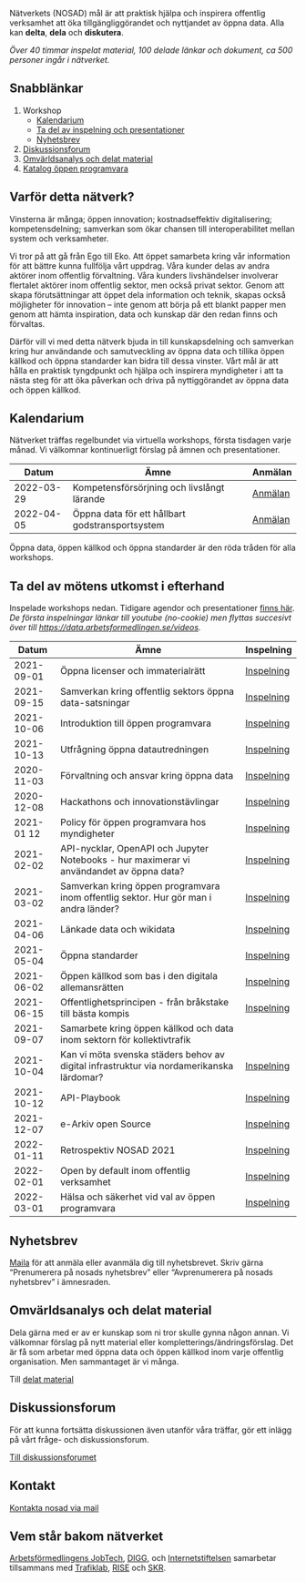 [_metadata_:url]:- "https://gitlab.com/open-data-knowledge-sharing/wiki/-/wikis/home"

Nätverkets (NOSAD) mål är att praktisk hjälpa och inspirera offentlig verksamhet att öka tillgängliggörandet och nyttjandet av öppna data. Alla kan **delta**, **dela** och **diskutera**.

*Över 40 timmar inspelat material, 100 delade länkar och dokument, ca 500 personer ingår i nätverket.*

## Snabblänkar

1. Workshop
    * [Kalendarium](#kalendarium)
    * [Ta del av inspelning och presentationer](#ta-del-av-mötens-utkomst-i-efterhand)
    * [Nyhetsbrev](#nyhetsbrev)
4. [Diskussionsforum](#diskussionsforum)
5. [Omvärldsanalys och delat material](#omvärldsanalys-och-delat-material)
6. [Katalog öppen programvara](https://offentligkod.se/)

## Varför detta nätverk?

Vinsterna är många; öppen innovation; kostnadseffektiv digitalisering; kompetensdelning; samverkan som ökar chansen till interoperabilitet mellan system och verksamheter.

Vi tror på att gå från Ego till Eko. Att öppet samarbeta kring vår information för att bättre kunna fullfölja vårt uppdrag. Våra kunder delas av andra aktörer inom offentlig förvaltning. Våra kunders livshändelser involverar flertalet aktörer inom offentlig sektor, men också privat sektor. Genom att skapa förutsättningar att öppet dela information och teknik, skapas också möjligheter för innovation – inte genom att börja på ett blankt papper men genom att hämta inspiration, data och kunskap där den redan finns och förvaltas.

Därför vill vi med detta nätverk bjuda in till kunskapsdelning och samverkan kring hur användande och samutveckling av öppna data och tillika öppen källkod och öppna standarder kan bidra till dessa vinster. Vårt mål är att hålla en praktisk tyngdpunkt och hjälpa och inspirera myndigheter i att ta nästa steg för att öka påverkan och driva på nyttiggörandet av öppna data och öppen källkod.

## Kalendarium

Nätverket träffas regelbundet via virtuella workshops, första tisdagen varje månad. Vi välkomnar kontinuerligt förslag på ämnen och presentationer.

| Datum | Ämne | Anmälan |
|---|---|---|
| 2022-03-29 | Kompetensförsörjning och livslångt lärande | [Anmälan](https://www.goto10.se/event/kompetensforsorjning-och-livslangt-larande/) |
| 2022-04-05 | Öppna data för ett hållbart godstransportsystem | [Anmälan](https://www.goto10.se/event/nosad-natverkande-kring-oppna-data-och-oppen-kallkod-5/) |

Öppna data, öppen källkod och öppna standarder är den röda tråden för alla workshops.

## Ta del av mötens utkomst i efterhand

Inspelade workshops nedan. Tidigare agendor och presentationer [finns här](https://gitlab.com/open-data-knowledge-sharing/wiki/-/wikis/Digital-Workshopserie). *De första inspelningar länkar till youtube (no-cookie) men flyttas succesivt över till https://data.arbetsformedlingen.se/videos.*

| Datum | Ämne | Inspelning |
|---|--|--|
| 2021-09-01 | Öppna licenser och immaterialrätt | [Inspelning](https://www.youtube-nocookie.com/embed/by_h0dWljqY/)
| 2021-09-15 | Samverkan kring offentlig sektors öppna data-satsningar | [Inspelning](https://www.youtube-nocookie.com/embed/-agLPUX5i9Q/)
| 2021-10-06 | Introduktion till öppen programvara | [Inspelning](https://www.youtube-nocookie.com/embed/jxxiqFyZhDU/)
| 2021-10-13 | Utfrågning öppna datautredningen | [Inspelning](https://www.youtube-nocookie.com/embed/63l3-_WC7jc/)
| 2020-11-03 | Förvaltning och ansvar kring öppna data | [Inspelning](https://data.jobtechdev.se/videos/nosad-20201103-forvaltning-och-ansvar-3440x1440.mp4)
| 2020-12-08 | Hackathons och innovationstävlingar | [Inspelning](https://data.jobtechdev.se/videos/nosad-20201208-hackathons-1920x1080.mp4)
| 2021-01 12 | Policy för öppen programvara hos myndigheter | [Inspelning](https://data.jobtechdev.se/videos/nosad-20210112-policy-oppen-programvara-myndigheter-1920x1080.mp4)
| 2021-02-02 | API-nycklar, OpenAPI och Jupyter Notebooks - hur maximerar vi användandet av öppna data? | [Inspelning](https://www.youtube-nocookie.com/embed/sfWWPpTysjk/)
| 2021-03-02 | Samverkan kring öppen programvara inom offentlig sektor. Hur gör man i andra länder? | [Inspelning](https://www.youtube-nocookie.com/embed/UvtX4e_qRWY/)
| 2021-04-06 | Länkade data och wikidata | [Inspelning](https://www.youtube-nocookie.com/embed/fkgKoN0NkeM/)
| 2021-05-04 | Öppna standarder | [Inspelning](https://www.youtube-nocookie.com/embed/W1k12G4stdA/)
| 2021-06-02 | Öppen källkod som bas i den digitala allemansrätten | [Inspelning](https://www.youtube-nocookie.com/embed/t5S7fSPgWOc/)
| 2021-06-15 | Offentlighetsprincipen - från bråkstake till bästa kompis | [Inspelning](https://data.jobtechdev.se/videos/nosad-20210615-offentlighetsprincipen-2736x1744.mp4)
| 2021-09-07 | Samarbete kring öppen källkod och data inom sektorn för kollektivtrafik |
| 2021-10-04 | Kan vi möta svenska städers behov av digital infrastruktur via nordamerikanska lärdomar? | [Inspelning](https://www.youtube-nocookie.com/embed/qFA3nE_mE2U/)
| 2021-10-12 | API-Playbook | [Inspelning](https://www.youtube-nocookie.com/embed/CpaSiEjjqwU/)
| 2021-12-07 | e-Arkiv open Source | [Inspelning](https://www.youtube-nocookie.com/embed/3Rz7a_I0NvA/)
| 2022-01-11 | Retrospektiv NOSAD 2021 | [Inspelning](https://data.jobtechdev.se/videos/nosad-20220111-retrospektiv-1920x1030.mp4)
| 2022-02-01 | Open by default inom offentlig verksamhet | [Inspelning](https://data.jobtechdev.se/videos/nosad-20220201-open-by-default-3840x2160.mp4)
| 2022-03-01 | Hälsa och säkerhet vid val av öppen programvara | [Inspelning](https://data.jobtechdev.se/videos/nosad-20220301-halsa-sakerhet-oppen-programvara-2560x1440.mp4)

## Nyhetsbrev

[Maila](mailto:maria.dalhage@digg.se) för att anmäla eller avanmäla dig till nyhetsbrevet. Skriv gärna “Prenumerera på nosads nyhetsbrev” eller “Avprenumerera på nosads nyhetsbrev” i ämnesraden.

## Omvärldsanalys och delat material

Dela gärna med er av er kunskap som ni tror skulle gynna någon annan. Vi välkomnar förslag på nytt material eller kompletterings/ändringsförslag. Det är få som arbetar med öppna data och öppen källkod inom varje offentlig organisation. Men sammantaget är vi många.

Till [delat material](https://gitlab.com/open-data-knowledge-sharing/wiki/-/wikis/Delat-material)

## Diskussionsforum

För att kunna fortsätta diskussionen även utanför våra träffar, gör ett inlägg på vårt fråge- och diskussionsforum.

[Till diskussionsforumet](https://community.dataportal.se/)  

## Kontakt

[Kontakta nosad via mail](mailto:maria.dalhage@digg.se)

## Vem står bakom nätverket

[Arbetsförmedlingens JobTech](https://jobtechdev.se/), [DIGG](https://www.digg.se/), och [Internetstiftelsen](https://internetstiftelsen.se/) samarbetar tillsammans med [Trafiklab](https://www.trafiklab.se/), [RISE](https://www.ri.se/) och [SKR](https://skr.se/).

